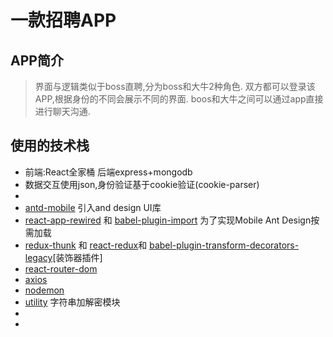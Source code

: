 # 一款招聘APP

## APP简介
> 界面与逻辑类似于boss直聘,分为boss和大牛2种角色.
> 双方都可以登录该APP,根据身份的不同会展示不同的界面.
> boos和大牛之间可以通过app直接进行聊天沟通.


## 使用的技术栈
* 前端:React全家桶  后端express+mongodb
* 数据交互使用json,身份验证基于cookie验证(cookie-parser)
* 
* [antd-mobile](https://github.com/ant-design/ant-design-mobile/) 引入and design UI库
* [react-app-rewired](https://github.com/timarney/react-app-rewired) 和 [babel-plugin-import](https://github.com/ant-design/babel-plugin-import) 为了实现Mobile Ant Design按需加载
* [redux-thunk](https://github.com/gaearon/redux-thunk) 和 [react-redux](https://github.com/reactjs/react-redux)和 [babel-plugin-transform-decorators-legacy](https://github.com/loganfsmyth/babel-plugin-transform-decorators-legacy)[装饰器插件]
* [react-router-dom](https://github.com/ReactTraining/react-router/)
* [axios](https://github.com/axios/axios)
* [nodemon](https://github.com/remy/nodemon)
* [utility](https://github.com/node-modules/utility) 字符串加解密模块
* []()
* []()
